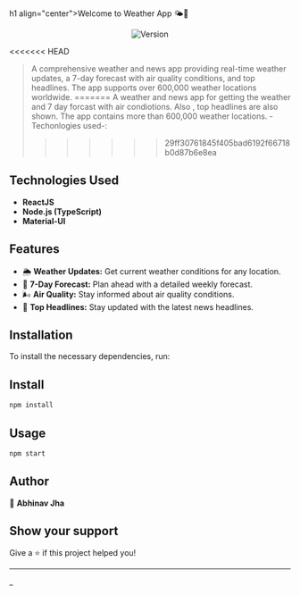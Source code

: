 h1 align="center">Welcome to Weather App 🌤️📰</h1>

<p align="center">
  <img alt="Version" src="https://img.shields.io/badge/version-0.1.0-blue.svg?cacheSeconds=2592000" />
</p>

<<<<<<< HEAD
> A comprehensive weather and news app providing real-time weather updates, a 7-day forecast with air quality conditions, and top headlines. The app supports over 600,000 weather locations worldwide.
=======
> A weather and news app for getting the weather and 7 day forcast with air condiotions. Also , top headlines are also shown.
> The app contains more than 600,000 weather locations.
-Techonlogies used-:
>>>>>>> 29ff30761845f405bad6192f66718b0d87b6e8ea

## Technologies Used

- **ReactJS**
- **Node.js (TypeScript)**
- **Material-UI**

## Features

- 🌦️ **Weather Updates:** Get current weather conditions for any location.
- 📅 **7-Day Forecast:** Plan ahead with a detailed weekly forecast.
- 🌬️ **Air Quality:** Stay informed about air quality conditions.
- 📰 **Top Headlines:** Stay updated with the latest news headlines.

## Installation

To install the necessary dependencies, run:

## Install

```sh
npm install
```

## Usage

```sh
npm start
```

## Author

👤 **Abhinav Jha**

## Show your support

Give a ⭐️ if this project helped you!

---

\_
